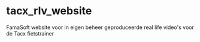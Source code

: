 # tacx_rlv_website
FamaSoft website voor in eigen beheer geproduceerde real life video's voor de Tacx fietstrainer

